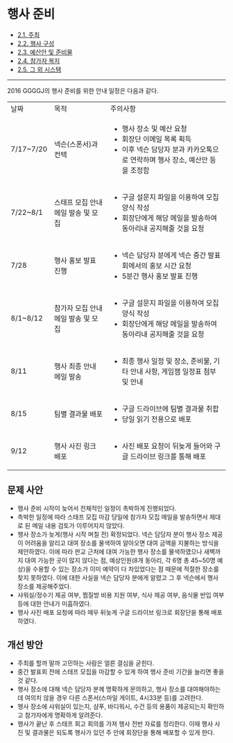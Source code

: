 # 행사 준비

* [2.1. 주최](210.주최.md)
* [2.2. 행사 구성](220.행사-구성.md)
* [2.3. 예산안 및 준비물](230.예산안-및-준비물.md)
* [2.4. 참가자 복지](240.참가자-복지.md)
* [2.5. 그 외 시스템](250.그-외-시스템.md)

----

2016 GGGGJ의 행사 준비를 위한 안내 일정은 다음과 같다.

<table>
  <tr>
    <td>날짜</td>
    <td>목적</td>
    <td>주의사항</td>
  </tr>
  <tr>
    <td>7/17~7/20</td>
    <td>넥슨(스폰서)과 컨택</td>
    <td>
      <ul>
        <li>행사 장소 및 예산 요청</li>
        <li>회장단 이메일 목록 획득</li>
        <li>이후 넥슨 담당자 분과 카카오톡으로 연락하며 행사 장소, 예산안 등을 조정함</li>
      </ul>
    </td>
  </tr>
  <tr>
    <td>7/22~8/1</td>
    <td>스태프 모집 안내 메일 발송 및 모집</td>
    <td>
      <ul>
        <li>구글 설문지 파일을 이용하여 모집 양식 작성</li>
        <li>회장단에게 해당 메일을 발송하여 동아리내 공지해줄 것을 요청</li>
      </ul>
    </td>
  </tr>
  <tr>
    <td>7/28</td>
    <td>행사 홍보 발표 진행</td>
    <td>
      <ul>
        <li>넥슨 담당자 분에게 넥슨 중간 발표회에서의 홍보 시간 요청</li>
        <li>5분간 행사 홍보 발표 진행</li>
      </ul>
    </td>
  </tr>
  <tr>
    <td>8/1~8/12</td>
    <td>참가자 모집 안내 메일 발송 및 모집</td>
    <td>
      <ul>
        <li>구글 설문지 파일을 이용하여 모집 양식 작성</li>
        <li>회장단에게 해당 메일을 발송하여 동아리내 공지해줄 것을 요청</li>
      </ul>
    </td>
  </tr>
  <tr>
    <td>8/11</td>
    <td>행사 최종 안내 메일 발송</td>
    <td>
      <ul>
        <li>최종 행사 일정 및 장소, 준비물, 기타 안내 사항, 게임잼 일정표 첨부 및 안내</li>
      </ul>
    </td>
  </tr>
  <tr>
    <td>8/15</td>
    <td>팀별 결과물 배포</td>
    <td>
      <ul>
        <li>구글 드라이브에 팀별 결과물 취합</li>
        <li>당일 읽기 전용으로 배포</li>
      </ul>
    </td>
  </tr>
  <tr>
    <td>9/12</td>
    <td>행사 사진 링크 배포</td>
    <td>
      <ul>
        <li>사진 배포 요청이 뒤늦게 들어와 구글 드라이브 링크를 통해 배포</li>
      </ul>
    </td>
  </tr>
</table>

## 문제 사안

* 행사 준비 시작이 늦어서 전체적인 일정이 촉박하게 진행되었다.
* 촉박한 일정에 따라 스태프 모집 마감 당일에 참가자 모집 메일을 발송하면서 제대로 된 메일 내용 검토가 이루어지지 않았다.
* 행사 장소가 늦게(행사 시작 며칠 전) 확정되었다. 넥슨 담당자 분이 행사 장소 제공이 어려움을 알리고 대여 장소를 물색하여 알아오면 대여 금액을 지불하는 방식을 제안하였다. 이에 따라 판교 근처에 대여 가능한 행사 장소를 물색하였으나 새벽까지 대여 가능한 곳이 많지 않다는 점, 예상인원(8개 동아리, 각 6명 총 45~50명 예상)을 수용할 수 있는 장소가 이미 예약이 다 차있었다는 점 때문에 적절한 장소를 찾지 못하였다. 이에 대한 사실을 넥슨 담당자 분에게 알렸고 그 후 넥슨에서 행사 장소를 제공해주었다.
* 샤워실/정수기 제공 여부, 찜질방 비용 지원 여부, 식사 제공 여부, 음식물 반입 여부 등에 대한 안내가 미흡하였다.
* 행사 사진 배포 요청에 따라 매우 뒤늦게 구글 드라이브 링크로 회장단을 통해 배포하였다.

## 개선 방안

* 주최를 할까 말까 고민하는 사람은 얼른 결심을 굳힌다.
* 중간 발표회 전에 스태프 모집을 마감할 수 있게 하여 행사 준비 기간을 늘리면 좋을 것 같다.
* 행사 장소에 대해 넥슨 담당자 분께 명확하게 문의하고, 행사 장소를 대여해야하는데 여의치 않을 경우 다른 스폰서(스마일 게이트, 4시33분 등)를 고려한다.
* 행사 장소에 샤워실이 있는지, 샴푸, 바디워시, 수건 등의 용품이 제공되는지 확인하고 참가자에게 명확하게 알려준다.
* 행사가 끝난 후 스태프 회고 회의를 가져 행사 전반 자료를 정리한다. 이때 행사 사진 및 결과물은 되도록 행사가 있던 주 안에 회장단을 통해 배포할 수 있게 한다.
